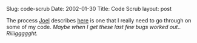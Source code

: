 Slug: code-scrub
Date: 2002-01-30
Title: Code Scrub
layout: post

The process <a href="http://joel.editthispage.com/">Joel</a> describes <a href="http://joel.editthispage.com/articles/fog0000000348.html">here</a> is one that I really need to go through on some of my code. <i>Maybe when I get these last few bugs worked out.. Riiiiggggght.</i>
